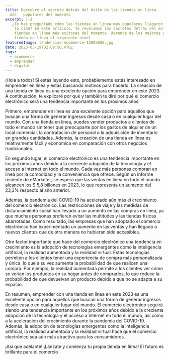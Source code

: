 ```yaml
---
title: Descubre el secreto detrás del éxito de las tiendas en línea
  más   populares del momento
excerpt: |-2
   ¿Te has preguntado cómo las tiendas en línea más populares llegaron a
    la cima? En este artículo, te revelamos los secretos detrás del éxito de las
    tiendas en línea más exitosas del momento. Aprende de los mejores y lleva tu
    tienda en línea al siguiente nivel.
featuredImage: tendencias-ecommerce-1200x685.jpg
date: 2023-03-19T02:09:56.478Z
tags:
  - ecommerce
  - emprender
  - digital
---
```



¡Hola a todos! Si estás leyendo esto, probablemente estás interesado en emprender en línea y estás buscando motivos para hacerlo. La creación de una tienda en línea es una excelente opción para emprender en este 2023. A continuación, te explicaré por qué y también te diré por qué el comercio electrónico será una tendencia importante en los próximos años.



Primero, emprender en línea es una excelente opción para aquellos que buscan una forma de generar ingresos desde casa o en cualquier lugar del mundo. Con una tienda en línea, puedes vender productos a clientes de todo el mundo sin tener que preocuparte por los gastos de alquiler de un local comercial, la contratación de personal o la adquisición de inventario en grandes cantidades. Además, la creación de una tienda en línea es relativamente fácil y económica en comparación con otros negocios tradicionales.



En segundo lugar, el comercio electrónico es una tendencia importante en los próximos años debido a la creciente adopción de la tecnología y el acceso a Internet en todo el mundo. Cada vez más personas compran en línea por la comodidad y la conveniencia que ofrece. Según un informe reciente de eMarketer, se espera que las ventas en línea en todo el mundo alcancen los $ 5,8 billones en 2023, lo que representa un aumento del 23,3% respecto al año anterior.



Además, la pandemia del COVID-19 ha acelerado aún más el crecimiento del comercio electrónico. Las restricciones de viaje y las medidas de distanciamiento social han llevado a un aumento en las compras en línea, ya que muchas personas prefieren evitar las multitudes y las tiendas físicas abarrotadas. Como resultado, las empresas que han adoptado el comercio electrónico han experimentado un aumento en las ventas y han llegado a nuevos clientes que de otra manera no hubieran sido accesibles.



Otro factor importante que hace del comercio electrónico una tendencia en crecimiento es la adopción de tecnologías emergentes como la inteligencia artificial, la realidad aumentada y la realidad virtual. Estas tecnologías permiten a los clientes tener una experiencia de compra más personalizada y única, lo que a su vez aumenta la probabilidad de que realicen una compra. Por ejemplo, la realidad aumentada permite a los clientes ver cómo se verían los productos en su hogar antes de comprarlos, lo que reduce la probabilidad de que devuelvan un producto debido a que no se adapta a su espacio.



En resumen, emprender con una tienda en línea en este 2023 es una excelente opción para aquellos que buscan una forma de generar ingresos desde casa o en cualquier lugar del mundo. El comercio electrónico seguirá siendo una tendencia importante en los próximos años debido a la creciente adopción de la tecnología y el acceso a Internet en todo el mundo, así como a la aceleración del crecimiento durante la pandemia del COVID-19. Además, la adopción de tecnologías emergentes como la inteligencia artificial, la realidad aumentada y la realidad virtual hace que el comercio electrónico sea aún más atractivo para los consumidores.



¡Así que adelante! ¡Lánzate y comienza tu propia tienda en línea! El futuro es brillante para el comercio